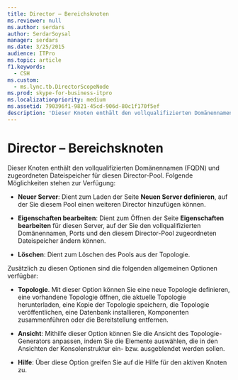 ```yaml
---
title: Director – Bereichsknoten
ms.reviewer: null
ms.author: serdars
author: SerdarSoysal
manager: serdars
ms.date: 3/25/2015
audience: ITPro
ms.topic: article
f1.keywords:
  - CSH
ms.custom:
  - ms.lync.tb.DirectorScopeNode
ms.prod: skype-for-business-itpro
ms.localizationpriority: medium
ms.assetid: 790396f1-9821-45cd-906d-80c1f170f5ef
description: 'Dieser Knoten enthält den vollqualifizierten Domänennamen (FQDN) und zugeordneten Dateispeicher für diesen Director-Pool. Folgende Möglichkeiten stehen zur Verfügung:'
---
```


# <a name="director-scope-node"></a>Director – Bereichsknoten
 
Dieser Knoten enthält den vollqualifizierten Domänennamen (FQDN) und zugeordneten Dateispeicher für diesen Director-Pool. Folgende Möglichkeiten stehen zur Verfügung:
  
- **Neuer Server**: Dient zum Laden der Seite **Neuen Server definieren**, auf der Sie diesem Pool einen weiteren Director hinzufügen können.
    
- **Eigenschaften bearbeiten**: Dient zum Öffnen der Seite **Eigenschaften bearbeiten** für diesen Server, auf der Sie den vollqualifizierten Domänennamen, Ports und den diesem Director-Pool zugeordneten Dateispeicher ändern können.
    
- **Löschen**: Dient zum Löschen des Pools aus der Topologie.
    
Zusätzlich zu diesen Optionen sind die folgenden allgemeinen Optionen verfügbar:
  
- **Topologie**. Mit dieser Option können Sie eine neue Topologie definieren, eine vorhandene Topologie öffnen, die aktuelle Topologie herunterladen, eine Kopie der Topologie speichern, die Topologie veröffentlichen, eine Datenbank installieren, Komponenten zusammenführen oder die Bereitstellung entfernen.
    
- **Ansicht**: Mithilfe dieser Option können Sie die Ansicht des Topologie-Generators anpassen, indem Sie die Elemente auswählen, die in den Ansichten der Konsolenstruktur ein- bzw. ausgeblendet werden sollen.
    
- **Hilfe**: Über diese Option greifen Sie auf die Hilfe für den aktiven Knoten zu.
    

